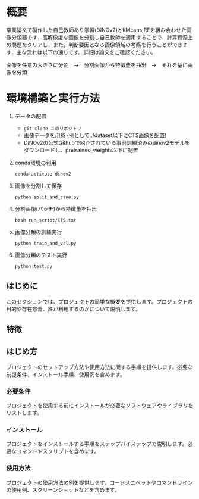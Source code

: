 # 概要


卒業論文で製作した自己教師あり学習(DINOv2)とkMeans,RFを組み合わせた画像分類器です．高解像度な画像を分割し自己教師を適用することで，計算資源上の問題をクリアし，また，判断要因となる画像領域の考察を行うことができます．主な流れは以下の通りです。詳細は論文をご確認ください。

画像を任意の大きさに分割　→　分割画像から特徴量を抽出　→　それを基に画像を分類


# 環境構築と実行方法

1. データの配置
    - `git clone このリポジトリ`
    - 画像データを用意 (例として../dataset以下にCTS画像を配置)
    - DINOv2の公式Githubで紹介されている事前訓練済みのdinov2モデルをダウンロードし、pretrained_weights以下に配置

2. conda環境の利用

    `conda activate dinov2`

3. 画像を分割して保存

    `python split_and_save.py`

4. 分割画像(パッチ)から特徴量を抽出


    `bash run_script/CTS.txt `


5. 画像分類の訓練実行

    `python train_and_val.py`

6. 画像分類のテスト実行

   `python test.py`

## はじめに

このセクションでは、プロジェクトの簡単な概要を提供します。プロジェクトの目的や存在意義、誰が利用するのかについて説明します。

## 特徴


## はじめ方

プロジェクトのセットアップ方法や使用方法に関する手順を提供します。必要な前提条件、インストール手順、使用例を含めます。

### 必要条件

プロジェクトを使用する前にインストールが必要なソフトウェアやライブラリをリストします。

### インストール

プロジェクトをインストールする手順をステップバイステップで説明します。必要なコマンドやスクリプトを含めます。

### 使用方法

プロジェクトの使用方法の例を提供します。コードスニペットやコマンドラインの使用例、スクリーンショットなどを含めます。


